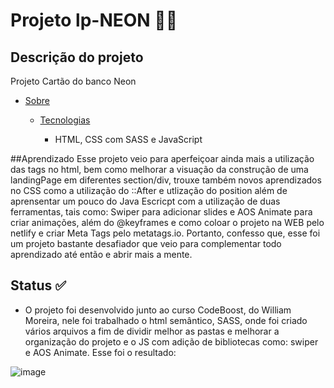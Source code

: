 # Projeto lp-NEON 👨‍🚀
## Descrição do projeto
Projeto Cartão do banco Neon
* [Sobre](#https://codeboost.com.br/)
   
   * [Tecnologias](#tecnologias)
     * <p> HTML, CSS com SASS e JavaScript </p>
   
##Aprendizado 
Esse projeto veio para aperfeiçoar ainda mais a utilização das tags no html, bem como melhorar a visuação da construção de uma landingPage em diferentes section/div,
trouxe também novos aprendizados no CSS como a utilização do ::After e utlização do position além de aprensentar um pouco do Java Escricpt com a utilização de duas ferramentas,
tais como: Swiper para adicionar slides e AOS Animate para criar animações, além do @keyframes e como coloar o projeto na WEB pelo netlify e criar Meta Tags pelo metatags.io.
Portanto, confesso que, esse foi um projeto bastante desafiador que veio para complementar todo aprendizado até então e abrir mais a mente.

## Status ✅
* O projeto foi desenvolvido junto ao curso CodeBoost, do William Moreira, nele foi trabalhado o html semântico, SASS, onde foi criado vários arquivos a fim de dividir melhor as pastas e melhorar a organização do projeto e o JS com adição de bibliotecas como: swiper e AOS Animate.
Esse foi o resultado:

 ![image](https://user-images.githubusercontent.com/99925589/183254633-d474f84f-4233-4a5f-b6b7-c096a7d5b16a.png)

 
 

